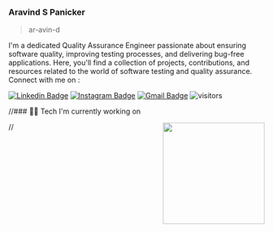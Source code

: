 ### Aravind S Panicker

> ar-avin-d

I'm a dedicated Quality Assurance Engineer passionate about ensuring software quality, improving testing processes, and delivering bug-free applications. Here, you'll find a collection of projects, contributions, and resources related to the world of software testing and quality assurance. Connect with me on :

[![Linkedin Badge](https://img.shields.io/badge/-_Aravind_S_Panicker-blue?style=flat-square&logo=Linkedin&logoColor=white&link=https://www.linkedin.com/in/aravind-s-97a470203/)](https://www.linkedin.com/in/aravind-s-97a470203//)
[![Instagram Badge](https://img.shields.io/badge/-aravindh.__-e4405f?style=flat-square&logo=Instagram&logoColor=white&link=https://www.instagram.com/aravindh.__/)](https://www.instagram.com/aravindh.__/)
[![Gmail Badge](https://img.shields.io/badge/-vishnuaravind14@gmail.com-d14836?style=flat-square&logo=Gmail&logoColor=white&link=mailto:vishnuaravindh14@gmail.com)](mailto:vishnuaravindh14@gmail.com)
![visitors](https://visitor-badge.laobi.icu/badge?page_id=Aravindh-s14)

//### 👨‍💻 Tech I'm currently working on

//<img align='right' src='https://media.giphy.com/media/Vbtc9VG51NtzT1Qnv1/giphy.gif' width='200"'>

<!---[Visitor Count](https://profile-counter.glitch.me/{Aravindh-s14}/count.svg)--->


